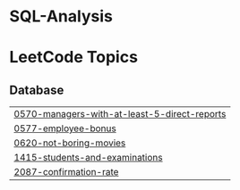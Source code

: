 # SQL-Analysis
<!---LeetCode Topics Start-->
# LeetCode Topics
## Database
|  |
| ------- |
| [0570-managers-with-at-least-5-direct-reports](https://github.com/Vinayak2712/SQL-Analysis/tree/master/0570-managers-with-at-least-5-direct-reports) |
| [0577-employee-bonus](https://github.com/Vinayak2712/SQL-Analysis/tree/master/0577-employee-bonus) |
| [0620-not-boring-movies](https://github.com/Vinayak2712/SQL-Analysis/tree/master/0620-not-boring-movies) |
| [1415-students-and-examinations](https://github.com/Vinayak2712/SQL-Analysis/tree/master/1415-students-and-examinations) |
| [2087-confirmation-rate](https://github.com/Vinayak2712/SQL-Analysis/tree/master/2087-confirmation-rate) |
<!---LeetCode Topics End-->